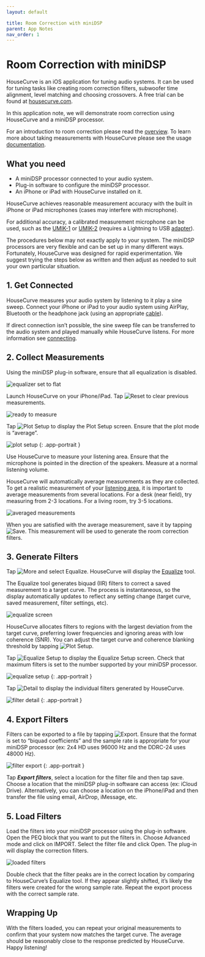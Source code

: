 ```yaml
---
layout: default

title: Room Correction with miniDSP
parent: App Notes
nav_order: 1
---
```


# Room Correction with miniDSP

HouseCurve is an iOS application for tuning audio systems.  It can be used for tuning tasks like creating room correction filters, subwoofer time alignment, level matching and choosing crossovers.  A free trial can be found at [housecurve.com](https://housecurve.com).

In this application note, we will demonstrate room correction using HouseCurve and a miniDSP processor.

For an introduction to room correction please read the [overview](https://www.minidsp.com/applications/digital-room-correction/161-digital-room-correction).  To learn more about taking measurements with HouseCurve please see the usage [documentation](https://housecurve.com/USAGE.html).


## What you need

* A miniDSP processor connected to your audio system.
* Plug-in software to configure the miniDSP processor.
* An iPhone or iPad with HouseCurve installed on it.

HouseCurve achieves reasonable measurement accuracy with the built in iPhone or iPad microphones (cases may interfere with microphone).

For additional accuracy, a calibrated measurement microphone can be used, such as the [UMIK-1](https://www.minidsp.com/products/acoustic-measurement/umik-1) or [UMIK-2](https://www.minidsp.com/products/acoustic-measurement/umik-2) (requires a Lightning to USB [adapter](https://www.apple.com/shop/product/MD821AM/A/lightning-to-usb-camera-adapter)).

The procedures below may not exactly apply to your system.  The miniDSP processors are very flexible and can be set up in many different ways.  Fortunately, HouseCurve was designed for rapid experimentation.  We suggest trying the steps below as written and then adjust as needed to suit your own particular situation.


## 1. Get Connected

HouseCurve measures your audio system by listening to it play a sine sweep.  Connect your iPhone or iPad to your audio system using AirPlay, Bluetooth or the headphone jack (using an appropriate [cable](https://www.apple.com/shop/product/MMX62AM/A/lightning-to-35mm-headphone-jack-adapter)).

If direct connection isn’t possible, the sine sweep file can be transferred to the audio system and played manually while HouseCurve listens.  For more information see [connecting](https://housecurve.com/docs/usage/connecting.html).


## 2. Collect Measurements

Using the miniDSP plug-in software, ensure that all equalization is disabled.

![equalizer set to flat](/assets/img/minidsp_flat.png "measure with equalization disabled")

Launch HouseCurve on your iPhone/iPad.  Tap <img src="/assets/img/reset.png" alt="Reset" class="app-icon"> to clear previous measurements.

![ready to measure](/assets/img/minidsp_ready.png "start with an empty plot")

Tap <img src="/assets/img/plot.png" alt="Plot Setup" class="app-icon"> to display the Plot Setup screen.  Ensure that the plot mode is “average”.

![plot setup](/assets/img/minidsp_plot_setup.png "plot setup screen showing average mode")
{: .app-portrait }

Use HouseCurve to measure your listening area.  Ensure that the microphone is pointed in the direction of the speakers.  Measure at a normal listening volume.

HouseCurve will automatically average measurements as they are collected.  To get a realistic measurement of your [listening area](https://housecurve.com/docs/usage/listening_area.html), it is important to average measurements from several locations.  For a desk (near field), try measuring from 2-3 locations. For a living room, try 3-5 locations.

![averaged measurements](/assets/img/minidsp_average_cursor.png "average measurements to capture listening area")

When you are satisfied with the average measurement, save it by tapping <img src="/assets/img/save.png" alt="Save" class="app-icon">.  This measurement will be used to generate the room correction filters.


## 3. Generate Filters

Tap <img src="/assets/img/more.png" alt="More" class="app-icon"> and select Equalize.  HouseCurve will display the [Equalize](https://housecurve.com/docs/manual/equalize_screen.html) tool.

The Equalize tool generates biquad (IIR) filters to correct a saved measurement to a target curve.  The process is instantaneous, so the display automatically updates to reflect any setting change (target curve, saved measurement, filter settings, etc).

![equalize screen](/assets/img/minidsp_equalized.png "equalize tool creates filers to match saved measurement to target curve")

HouseCurve allocates filters to regions with the largest deviation from the target curve, preferring lower frequencies and ignoring areas with low coherence (SNR).  You can adjust the target curve and coherence blanking threshold by tapping <img src="/assets/img/plot.png" alt="Plot Setup" class="app-icon">.

Tap <img src="/assets/img/setup.png" alt="Equalize Setup" class="app-icon"> to display the Equalize Setup screen.  Check that maximum filters is set to the number supported by your miniDSP processor.

![equalize setup](/assets/img/minidsp_equalize_setup.png "equalize setup controls filter generation")
{: .app-portrait }

Tap <img src="/assets/img/detail.png" alt="Detail" class="app-icon"> to display the individual filters generated by HouseCurve.

![filter detail](/assets/img/minidsp_filter_detail.png "filter detail screen shows individual filter settings")
{: .app-portrait }

## 4. Export Filters

Filters can be exported to a file by tapping <img src="/assets/img/export.png" alt="Export" class="app-icon">.  Ensure that the format is set to “biquad coefficients” and the sample rate is appropriate for your miniDSP processor (ex: 2x4 HD uses 96000 Hz and the DDRC-24 uses 48000 Hz).

![filter export](/assets/img/minidsp_filter_export.png "export filter settings to file")
{: .app-portrait }

Tap ***Export filters***, select a location for the filter file and then tap save.  Choose a location that the miniDSP plug-in software can access (ex: iCloud Drive).  Alternatively, you can choose a location on the iPhone/iPad and then transfer the file using email, AirDrop, iMessage, etc.


## 5. Load Filters

Load the filters into your miniDSP processor using the plug-in software.  Open the PEQ block that you want to put the filters in.  Choose Advanced mode and click on IMPORT.  Select the filter file and click Open.  The plug-in will display the correction filters.

![loaded filters](/assets/img/minidsp_peqs.png "load filter file using miniDSP plug-in software")

Double check that the filter peaks are in the correct location by comparing to HouseCurve’s Equalize tool.  If they appear slightly shifted, it’s likely the filters were created for the wrong sample rate. Repeat the export process with the correct sample rate.


## Wrapping Up

With the filters loaded, you can repeat your original measurements to confirm that your system now matches the target curve.  The average should be reasonably close to the response predicted by HouseCurve.  Happy listening!



